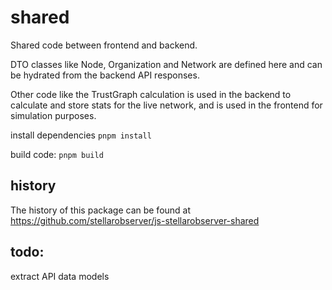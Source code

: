 # shared

Shared code between frontend and backend.

DTO classes like Node, Organization and Network are defined here and can be hydrated from the backend API responses.

Other code like the TrustGraph calculation is used in the backend to calculate and store stats for the live network, and is used in the frontend for simulation purposes.

install dependencies
`pnpm install`

build code:
`pnpm build`

## history
The history of this package can be found at https://github.com/stellarobserver/js-stellarobserver-shared

## todo:
extract API data models